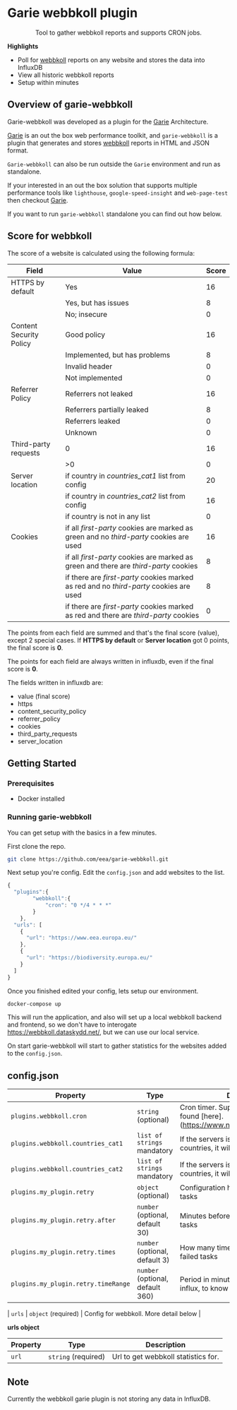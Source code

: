 
# Garie webbkoll plugin

<p align="center">
  <p align="center">Tool to gather webbkoll reports and supports CRON jobs.<p>
</p>

**Highlights**

-   Poll for [webbkoll](https://github.com/andersju/webbkoll) reports on any website and stores the data into InfluxDB
-   View all historic webbkoll reports
-   Setup within minutes

## Overview of garie-webbkoll

Garie-webbkoll was developed as a plugin for the [Garie](https://github.com/boyney123/garie) Architecture.

[Garie](https://github.com/boyney123/garie) is an out the box web performance toolkit, and `garie-webbkoll` is a plugin that generates and stores [webbkoll](https://github.com/andersju/webbkoll) reports in HTML and JSON format.

`Garie-webbkoll` can also be run outside the `Garie` environment and run as standalone.

If your interested in an out the box solution that supports multiple performance tools like `lighthouse`, `google-speed-insight` and `web-page-test` then checkout [Garie](https://github.com/boyney123/garie).

If you want to run `garie-webbkoll` standalone you can find out how below.

## Score for webbkoll

The score of a website is calculated using the following formula:

| Field | Value | Score|
|-------|--------|-----|
|HTTPS by default|Yes|16|
||Yes, but has issues|8|
||No; insecure|0|
|Content Security Policy|Good policy|16|
||Implemented, but has problems|8|
||Invalid header|0|
||Not implemented|0|
|Referrer Policy|Referrers not leaked|16|
||Referrers partially leaked|8|
||Referrers leaked|0|
||Unknown|0|
|Third-party requests|0|16|
||>0|0|
|Server location| if country in *countries_cat1* list from config|20|
|| if country in *countries_cat2* list from config|16|
|| if country is not in any list|0|
|Cookies| if all *first-party* cookies are marked as green and no *third-party* cookies are used|16|
|| if all *first-party* cookies are marked as green and there are *third-party* cookies|8|
|| if there are *first-party* cookies marked as red and no *third-party* cookies are used|8|
|| if there are *first-party* cookies marked as red and there are *third-party* cookies|0|

The points from each field are summed and that's the final score (value), except 2 special cases. If **HTTPS by default** or  **Server location** got 0 points, the final score is **0**.

The points for each field are always written in influxdb, even if the final score is **0**.

The fields written in influxdb are:

- value (final score)
- https
- content_security_policy
- referrer_policy
- cookies
- third_party_requests
- server_location

## Getting Started

### Prerequisites

-   Docker installed

### Running garie-webbkoll

You can get setup with the basics in a few minutes.

First clone the repo.

```sh
git clone https://github.com/eea/garie-webbkoll.git
```

Next setup you're config. Edit the `config.json` and add websites to the list.

```javascript
{
  "plugins":{
        "webbkoll":{
            "cron": "0 */4 * * *"
        }
    },
  "urls": [
    {
      "url": "https://www.eea.europa.eu/"
    },
    {
      "url": "https://biodiversity.europa.eu/"
    }
  ]
}
```

Once you finished edited your config, lets setup our environment.

```sh
docker-compose up
```

This will run the application, and also will set up a local webbkoll backend and frontend, so we don't have to interogate https://webbkoll.dataskydd.net/, but we can use our local service.

On start garie-webbkoll will start to gather statistics for the websites added to the `config.json`.


## config.json

| Property | Type                | Description                                                                          |
| -------- | ------------------- | ------------------------------------------------------------------------------------ |
| `plugins.webbkoll.cron`   | `string` (optional) | Cron timer. Supports syntax can be found [here].(https://www.npmjs.com/package/cron) |
| `plugins.webbkoll.countries_cat1`   | `list of strings` mandatory | If the servers is located in one of theese countries, it will get 20 points |
| `plugins.webbkoll.countries_cat2`   | `list of strings` mandatory | If the servers is located in one of theese countries, it will get 16 points |
| `plugins.my_plugin.retry`   | `object` (optional) | Configuration how to retry the failed tasks |
| `plugins.my_plugin.retry.after`   | `number` (optional, default 30) | Minutes before we retry to execute the tasks |
| `plugins.my_plugin.retry.times`   | `number` (optional, default 3) | How many time to retry to execute the failed tasks |
| `plugins.my_plugin.retry.timeRange`   | `number` (optional, default 360) | Period in minutes to be checked in influx, to know if a task failed |


| `urls`   | `object` (required) | Config for webbkoll. More detail below                                               |

**urls object**

| Property                                | Type                 | Description                                               |
| --------------------------------------- | -------------------- | --------------------------------------------------------- |
| `url`                                   | `string` (required)  | Url to get webbkoll statistics for.                       |

## Note
Currently the webbkoll garie plugin is not storing any data in InfluxDB.
